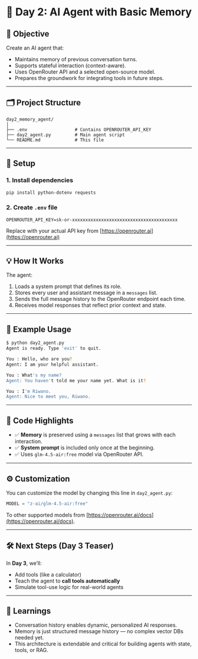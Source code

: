 # 🧠 Day 2: AI Agent with Basic Memory

## 🚀 Objective

Create an AI agent that:
- Maintains memory of previous conversation turns.
- Supports stateful interaction (context-aware).
- Uses OpenRouter API and a selected open-source model.
- Prepares the groundwork for integrating tools in future steps.

---

## 🗂️ Project Structure

```
day2_memory_agent/
│
├── .env                  # Contains OPENROUTER_API_KEY
├── day2_agent.py         # Main agent script
└── README.md             # This file
```

---

## 🔧 Setup

### 1. Install dependencies

```bash
pip install python-dotenv requests
```

### 2. Create `.env` file

```env
OPENROUTER_API_KEY=sk-or-xxxxxxxxxxxxxxxxxxxxxxxxxxxxxxxxxxxxxxxx
```

Replace with your actual API key from [https://openrouter.ai](https://openrouter.ai)

---

## 💡 How It Works

The agent:

1. Loads a system prompt that defines its role.
2. Stores every user and assistant message in a `messages` list.
3. Sends the full message history to the OpenRouter endpoint each time.
4. Receives model responses that reflect prior context and state.

---

## 🧪 Example Usage

```bash
$ python day2_agent.py
Agent is ready. Type 'exit' to quit.

You : Hello, who are you?
Agent: I am your helpful assistant.

You : What's my name?
Agent: You haven't told me your name yet. What is it?

You : I'm Riwano.
Agent: Nice to meet you, Riwano.
```

---

## 🧱 Code Highlights

- ✅ **Memory** is preserved using a `messages` list that grows with each interaction.
- ✅ **System prompt** is included only once at the beginning.
- ✅ Uses `glm-4.5-air:free` model via OpenRouter API.

---

## ⚙️ Customization

You can customize the model by changing this line in `day2_agent.py`:

```python
MODEL = "z-ai/glm-4.5-air:free"
```

To other supported models from [https://openrouter.ai/docs](https://openrouter.ai/docs).

---

## 🛠️ Next Steps (Day 3 Teaser)

In **Day 3**, we’ll:
- Add tools (like a calculator)
- Teach the agent to **call tools automatically**
- Simulate tool-use logic for real-world agents

---

## 📌 Learnings

- Conversation history enables dynamic, personalized AI responses.
- Memory is just structured message history — no complex vector DBs needed yet.
- This architecture is extendable and critical for building agents with state, tools, or RAG.